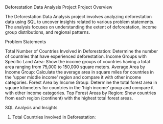 Deforestation Data Analysis Project
Project Overview

The Deforestation Data Analysis project involves analyzing deforestation data using SQL to uncover insights related to various problem statements.
The analysis focuses on understanding the extent of deforestation, income group distributions, and regional patterns.

Problem Statements

Total Number of Countries Involved in Deforestation: Determine the number of countries that have experienced deforestation.
Income Groups with Specific Land Area: Show the income groups of countries having a total area ranging from 75,000 to 150,000 square meters.
Average Area by Income Group: Calculate the average area in square miles for countries in the 'upper middle income' region and compare it with other income categories.
Forest Area by Income Group: Determine the total forest area in square kilometers for countries in the 'high income' group and compare it with other income categories.
Top Forest Areas by Region: Show countries from each region (continent) with the highest total forest areas.


SQL Analysis and Insights

1. Total Countries Involved in Deforestation:
   
